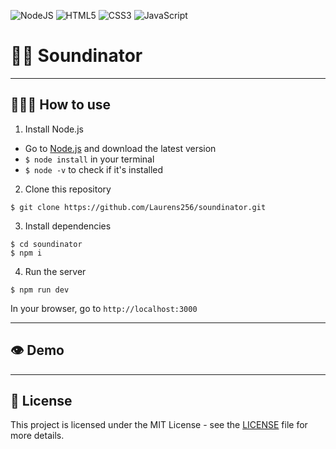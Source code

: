 ![NodeJS](https://img.shields.io/badge/node.js-6DA55F?style=for-the-badge&logo=node.js&logoColor=white) ![HTML5](https://img.shields.io/badge/html5-%23E34F26.svg?style=for-the-badge&logo=html5&logoColor=white) ![CSS3](https://img.shields.io/badge/css3-%231572B6.svg?style=for-the-badge&logo=css3&logoColor=white) ![JavaScript](https://img.shields.io/badge/javascript-%23323330.svg?style=for-the-badge&logo=javascript&logoColor=%23F7DF1E)

# 👋🏼 Soundinator

---

## 👩🏼‍💻 How to use
1. Install Node.js
- Go to [Node.js](https://nodejs.org/en/) and download the latest version
- `$ node install` in your terminal
- `$ node -v` to check if it's installed

2. Clone this repository
```
$ git clone https://github.com/Laurens256/soundinator.git
```

3. Install dependencies
```
$ cd soundinator
$ npm i
```

4. Run the server
```
$ npm run dev
```
In your browser, go to `http://localhost:3000`

---

## 👁️ Demo


---

## 📄 License
This project is licensed under the MIT License - see the [LICENSE](https://github.com/Laurens256/soundinator/blob/main/LICENSE) file for more details.
